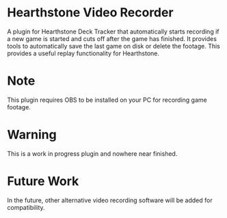 # Hearthstone Video Recorder

A plugin for Hearthstone Deck Tracker that automatically starts recording if a new game is started and cuts off after the game has finished. It provides tools to automatically save the last game on disk or delete the footage. This provides a useful replay functionality for Hearthstone.

# Note

This plugin requires OBS to be installed on your PC for recording game footage.

# Warning

This is a work in progress plugin and nowhere near finished.

# Future Work

In the future, other alternative video recording software will be added for compatibility.
